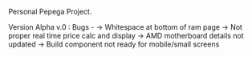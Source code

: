 Personal Pepega Project.

Version Alpha v.0 : 
Bugs - 
-> Whitespace at bottom of ram page
-> Not proper real time price calc and display
-> AMD motherboard details not updated
-> Build component not ready for mobile/small screens
